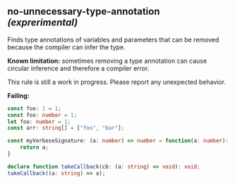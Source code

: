 ## no-unnecessary-type-annotation *(exprerimental)*

Finds type annotations of variables and parameters that can be removed because the compiler can infer the type.

**Known limitation:** sometimes removing a type annotation can cause circular inference and therefore a compiler error.

This rule is still a work in progress. Please report any unexpected behavior.

**Failing:**

```ts
const foo: 1 = 1;
const foo: number = 1;
let foo: number = 1;
const arr: string[] = ["foo", "bar"];

const myVerboseSignature: (a: number) => number = function(a: number): number { // currently shows an error at 'a: number'
    return a;
}

declare function takeCallback(cb: (a: string) => void): void;
takeCallback((a: string) => a);
```

